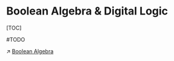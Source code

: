 # Boolean Algebra & Digital Logic

[TOC]


#TODO 

↗ [Boolean Algebra](../../../🧮%20Math%20for%20CS/🧊%20Algebra/Boolean%20Algebra/Boolean%20Algebra.md)

